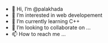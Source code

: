 - 👋 Hi, I’m @palakhada
- 👀 I’m interested in web developement
- 🌱 I’m currently learning C++
- 💞️ I’m looking to collaborate on ...
- 📫 How to reach me ...

<!---
palakhada/palakhada is a ✨ special ✨ repository because its `README.md` (this file) appears on your GitHub profile.
You can click the Preview link to take a look at your changes.
--->
